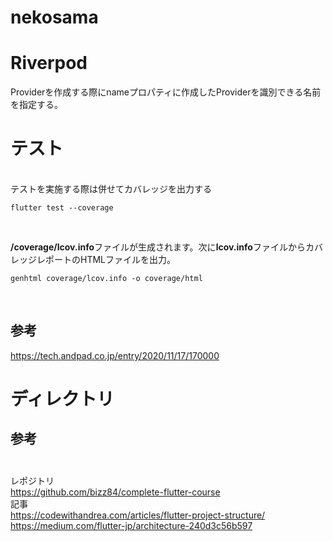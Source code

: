 # nekosama

# Riverpod
Providerを作成する際にnameプロパティに作成したProviderを識別できる名前を指定する。

# テスト

<br>
テストを実施する際は併せてカバレッジを出力する

<br>

```
flutter test --coverage
```
<br>

**/coverage/lcov.info**ファイルが生成されます。次に**lcov.info**ファイルからカバレッジレポートのHTMLファイルを出力。
<br>

```
genhtml coverage/lcov.info -o coverage/html
```
<br>

## 参考
https://tech.andpad.co.jp/entry/2020/11/17/170000


# ディレクトリ

## 参考<br><br>
レポジトリ<br>
https://github.com/bizz84/complete-flutter-course<br>
記事<br>
https://codewithandrea.com/articles/flutter-project-structure/<br>
https://medium.com/flutter-jp/architecture-240d3c56b597

